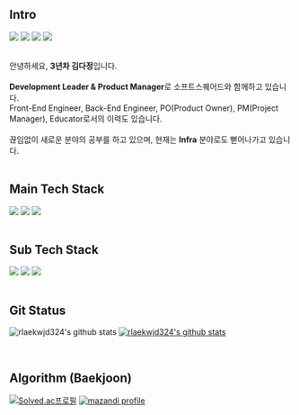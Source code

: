 ##  Intro
<div>
<a href="https://dev-dorydory.tistory.com" target="_blank"><img src="https://img.shields.io/badge/DevBlog-000000.svg?style=flat-square&logo=Tistory&logoColor=white"/></a>
<a href="https://velog.io/@rew324" target="_blank"><img src="https://img.shields.io/badge/Velog-20C997.svg?style=flat-square&logo=Velog&logoColor=white"/></a>
<a href="https://www.instagram.com/kimdajeong324/" target="_blank"><img src="https://img.shields.io/badge/Instagram-E4405F.svg?style=flat-square&logo=Instagram&logoColor=white"/></a>
<a href="ekwjd324@gmail.com" target="_blank"><img src="https://img.shields.io/badge/ekwjd324@gmail.com-EA4335.svg?style=flat-square&logo=Gmail&logoColor=white"/></a>
</div>
<br>

안녕하세요, **3년차 김다정**입니다.
<br><br>
**Development Leader & Product Manager**로 소프트스퀘어드와 함께하고 있습니다.
<br>
Front-End Engineer, Back-End Engineer, PO(Product Owner), PM(Project Manager), Educator로서의 이력도 있습니다.
<br><br>
끊임없이 새로운 분야의 공부를 하고 있으며, 
현재는 **Infra** 분야로도 뻗어나가고 있습니다.
<br><br>


##  Main Tech Stack 
<div>
<img src="https://img.shields.io/badge/React-61DAFB?style=for-the-badge&logo=React&logoColor=black">
<img src="https://img.shields.io/badge/NestJS-E0234E?style=for-the-badge&logo=NestJS&logoColor=black">
<img src="https://img.shields.io/badge/Node.js-339933?style=for-the-badge&logo=Node.js&logoColor=black">
</div>
<br>

##  Sub Tech Stack 
<div>
<img src="https://img.shields.io/badge/Android-3DDC84?style=for-the-badge&logo=Android&logoColor=black">
<img src="https://img.shields.io/badge/iOS-000000?style=for-the-badge&logo=iOS&logoColor=white">
<img src="https://img.shields.io/badge/Spring Boot-6DB33F?style=for-the-badge&logo=Spring Boot&logoColor=black">
</div>
<br>

##  Git Status
<!-- [![trophy](https://github-profile-trophy.vercel.app/?username=rlaekwjd324)](https://github.com/ryo-ma/github-profile-trophy) -->

![rlaekwjd324's github stats](https://github-readme-stats.vercel.app/api?username=rlaekwjd324&show_icons=true&theme=merko)
[![rlaekwjd324's github stats](https://github-readme-stats.vercel.app/api/top-langs/?username=rlaekwjd324&show_icons=true&hide_border=true&title_color=004386&icon_color=004386&layout=compact&theme=merko)](https://github.com/rlaekwjd324)

<!-- [![Hits](https://hits.seeyoufarm.com/api/count/incr/badge.svg?url=https%3A%2F%2Fgithub.com%2Frlaekwjd324%2Fhit-counter&count_bg=%2379C83D&title_bg=%23555555&icon=&icon_color=%23E7E7E7&title=hits&edge_flat=true)](https://hits.seeyoufarm.com) -->
<br>

##  Algorithm (Baekjoon)
<p align="start">
  <a href="https://solved.ac/rew324"><img src="http://mazassumnida.wtf/api/v2/generate_badge?boj=rew324" alt="Solved.ac프로필"></a>
  <a href="https://solved.ac/rew324"><img src="http://mazandi.herokuapp.com/api?handle=rew324&amp;theme=warm" alt="mazandi profile"></a>
</p>
<br>
